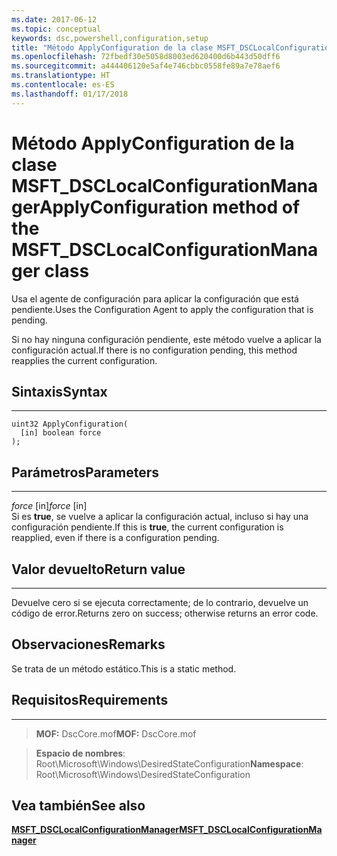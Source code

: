 ```yaml
---
ms.date: 2017-06-12
ms.topic: conceptual
keywords: dsc,powershell,configuration,setup
title: "Método ApplyConfiguration de la clase MSFT_DSCLocalConfigurationManager"
ms.openlocfilehash: 72fbedf30e5058d8003ed620400d6b443d50dff6
ms.sourcegitcommit: a444406120e5af4e746cbbc0558fe89a7e78aef6
ms.translationtype: HT
ms.contentlocale: es-ES
ms.lasthandoff: 01/17/2018
---
```

# <a name="applyconfiguration-method-of-the-msftdsclocalconfigurationmanager-class"></a><span data-ttu-id="48e25-103">Método ApplyConfiguration de la clase MSFT_DSCLocalConfigurationManager</span><span class="sxs-lookup"><span data-stu-id="48e25-103">ApplyConfiguration method of the MSFT_DSCLocalConfigurationManager class</span></span>

<span data-ttu-id="48e25-104">Usa el agente de configuración para aplicar la configuración que está pendiente.</span><span class="sxs-lookup"><span data-stu-id="48e25-104">Uses the Configuration Agent to apply the configuration that is pending.</span></span> 

<span data-ttu-id="48e25-105">Si no hay ninguna configuración pendiente, este método vuelve a aplicar la configuración actual.</span><span class="sxs-lookup"><span data-stu-id="48e25-105">If there is no configuration pending, this method reapplies the current configuration.</span></span>


## <a name="syntax"></a><span data-ttu-id="48e25-106">Sintaxis</span><span class="sxs-lookup"><span data-stu-id="48e25-106">Syntax</span></span>
------

```mof
uint32 ApplyConfiguration(
  [in] boolean force
);
```

## <a name="parameters"></a><span data-ttu-id="48e25-107">Parámetros</span><span class="sxs-lookup"><span data-stu-id="48e25-107">Parameters</span></span>
----------

<span data-ttu-id="48e25-108">*force* \[in\]</span><span class="sxs-lookup"><span data-stu-id="48e25-108">*force* \[in\]</span></span>  
<span data-ttu-id="48e25-109">Si es **true**, se vuelve a aplicar la configuración actual, incluso si hay una configuración pendiente.</span><span class="sxs-lookup"><span data-stu-id="48e25-109">If this is **true**, the current configuration is reapplied, even if there is a configuration pending.</span></span>

## <a name="return-value"></a><span data-ttu-id="48e25-110">Valor devuelto</span><span class="sxs-lookup"><span data-stu-id="48e25-110">Return value</span></span>
------------

<span data-ttu-id="48e25-111">Devuelve cero si se ejecuta correctamente; de lo contrario, devuelve un código de error.</span><span class="sxs-lookup"><span data-stu-id="48e25-111">Returns zero on success; otherwise returns an error code.</span></span>

## <a name="remarks"></a><span data-ttu-id="48e25-112">Observaciones</span><span class="sxs-lookup"><span data-stu-id="48e25-112">Remarks</span></span>

<span data-ttu-id="48e25-113">Se trata de un método estático.</span><span class="sxs-lookup"><span data-stu-id="48e25-113">This is a static method.</span></span>

## <a name="requirements"></a><span data-ttu-id="48e25-114">Requisitos</span><span class="sxs-lookup"><span data-stu-id="48e25-114">Requirements</span></span>
------------
><span data-ttu-id="48e25-115">**MOF:** DscCore.mof</span><span class="sxs-lookup"><span data-stu-id="48e25-115">**MOF:** DscCore.mof</span></span>

><span data-ttu-id="48e25-116">**Espacio de nombres**: Root\Microsoft\Windows\DesiredStateConfiguration</span><span class="sxs-lookup"><span data-stu-id="48e25-116">**Namespace**: Root\Microsoft\Windows\DesiredStateConfiguration</span></span>


## <a name="see-also"></a><span data-ttu-id="48e25-117">Vea también</span><span class="sxs-lookup"><span data-stu-id="48e25-117">See also</span></span>


[<span data-ttu-id="48e25-118">**MSFT_DSCLocalConfigurationManager**</span><span class="sxs-lookup"><span data-stu-id="48e25-118">**MSFT_DSCLocalConfigurationManager**</span></span>](msft-dsclocalconfigurationmanager.md)

 

 



